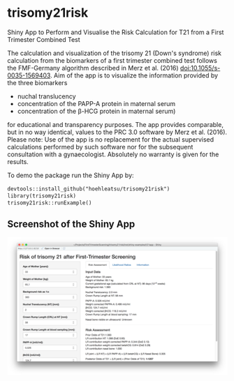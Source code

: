 # trisomy21risk

Shiny App to Perform and Visualise the Risk Calculation for T21 from a
First Trimester Combined Test

The calculation and visualization of the trisomy 21 (Down's syndrome)
risk calculation from the biomarkers of a first trimester combined
test follows the FMF-Germany algorithm described in Merz et al. (2016)
<doi:10.1055/s-0035-1569403>. Aim of the app is to visualize the
information provided by the three biomarkers

* nuchal translucency
* concentration of the PAPP-A protein in maternal serum
* concentration of the β-HCG protein in maternal serum)

for educational and transparency purposes. The app provides
comparable, but in no way identical, values to the PRC 3.0 software by
Merz et al. (2016). Please note: Use of the app is no replacement for
the actual supervised calculations performed by such software nor for
the subsequent consultation with a gynaecologist. Absolutely no
warranty is given for the results.

To demo the package run the Shiny App by:

    devtools::install_github("hoehleatsu/trisomy21risk")
    library(trisomy21risk)
    trisomy21risk::runExample()

## Screenshot of the Shiny App

![Screenshot of the Shiny App](shinyapp.png)
